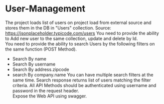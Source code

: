 # User-Management
The project loads list of users on project load from external source and stores them in the DB in "Users" collection.
Source: https://jsonplaceholder.typicode.com/users 
You need to provide the ability to Add new user to the same collection, update and delete by Id.  
You need to provide the ability to search Users by the following filters on the same function (POST Method). 
- Search By name
- Search By username
- Search By address.zipcode
- search By company.name
You can have multiple search filters at the same time. 
Search response returns list of users matching the filter criteria.
All API Methods should be authenticated using username and password in the request header.   
Expose the Web API using swagger.
